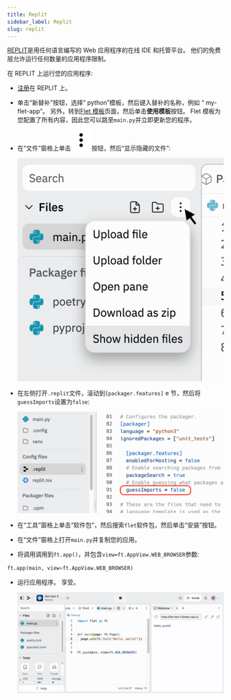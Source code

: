 ```yaml
---
title: Replit
sidebar_label: Replit
slug: replit
---
```


[REPLIT](https://replit.com/)是用任何语言编写的 Web 应用程序的在线 IDE 和托管平台。 他们的免费层允许运行任何数量的应用程序限制。

在 REPLIT 上运行您的应用程序:

- [注册](https://replit.com/signup?from=landing)在 REPLIT 上。
- 单击“新替补”按钮，选择“ python”模板，然后键入替补的名称，例如 “ my-flet-app”。 另外，转到[Flet 模板](https://replit.com/@fletdev/Flet)页面，然后单击**使用模板**按钮。 Flet 模板为您配置了所有内容，因此您可以跳至`main.py`并立即更新您的程序。
- 在“文件”窗格上单击<img src="/img/docs/getting-started/more-vert-icon.svg" className="icon-button" />按钮，然后“显示隐藏的文件”:

   <img src="/img/docs/hosting-replit/replit-show-hidden-files.png" className="screenshot-30 screenshot-rounded"/>

- 在左侧打开`.replit`文件，滚动到`[packager.features]` e 节，然后将`guessImports`设置为`false`:

   <img src="/img/docs/hosting-replit/replit-disable-guess-imports.png" className="screenshot-60 screenshot-rounded"/>

- 在“工具”窗格上单击“软件包”，然后搜索`flet`软件包，然后单击“安装”按钮。
- 在“文件”窗格上打开`main.py`并复制您的应用。
- 将调用调用到`ft.app()`，并包含`view=ft.AppView.WEB_BROWSER`参数:

```python
ft.app(main, view=ft.AppView.WEB_BROWSER)
```

- 运行应用程序。 享受。

   <img src="/img/docs/hosting-replit/replit-running-app.png" className="screenshot-80 screenshot-rounded"/>
